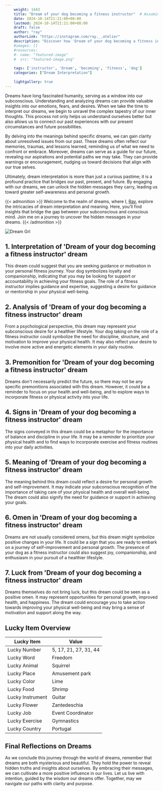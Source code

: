 ```yaml
---
    weight: 1443
    title: "Dream of your dog becoming a fitness instructor"  # Assuming 'title' column exists
    date: 2024-10-14T21:21:00+08:00
    lastmod: 2024-10-14T21:21:00+08:00
    draft: false
    author: "ray"
    authorLink: "https://instagram.com/ray._.atelier"
    description: "Discover how 'Dream of your dog becoming a fitness instructor' can interpret your future and uncover its significant meanings in your life."
    #images: []
    #resources:
    #- name: "featured-image"
    #  src: "featured-image.png"
    
    tags: ['instructor', 'Dream', 'becoming', 'fitness', 'dog']
    categories: ["Dream Interpretation"]
    
    lightgallery: true
---
```

    
Dreams have long fascinated humanity, serving as a window into our subconscious. Understanding and analyzing dreams can provide valuable insights into our emotions, fears, and desires. When we take the time to interpret our dreams, we begin to unravel the complex tapestry of our inner thoughts. This process not only helps us understand ourselves better but also allows us to connect our past experiences with our present circumstances and future possibilities.

By delving into the meanings behind specific dreams, we can gain clarity about unresolved issues from our past. These dreams often reflect our memories, traumas, and lessons learned, reminding us of what we need to confront or embrace. Moreover, dreams can serve as a guide for our future, revealing our aspirations and potential paths we may take. They can provide warnings or encouragement, nudging us toward decisions that align with our true selves.

Ultimately, dream interpretation is more than just a curious pastime; it is a profound practice that bridges our past, present, and future. By engaging with our dreams, we can unlock the hidden messages they carry, leading us toward greater self-awareness and personal growth.

{{< admonition >}}
Welcome to the realm of dreams, where I, [Ray](https://instagram.com/ray._.atelier), explore the intricacies of dream interpretation and meaning. Here, you’ll find insights that bridge the gap between your subconscious and conscious mind. Join me on a journey to uncover the hidden messages in your dreams.
{{< /admonition >}}

![Dream Grl](https://cdn.pixabay.com/photo/2017/11/02/03/35/gothic-2910057_1280.jpg "Dream Grl")

## 1. Interpretation of 'Dream of your dog becoming a fitness instructor' dream

This dream could suggest that you are seeking guidance or motivation in your personal fitness journey. Your dog symbolizes loyalty and companionship, indicating that you may be looking for support or accountability in achieving your fitness goals. The role of a fitness instructor implies guidance and expertise, suggesting a desire for guidance or mentorship in your physical well-being.

## 2. Analysis of 'Dream of your dog becoming a fitness instructor' dream

From a psychological perspective, this dream may represent your subconscious desire for a healthier lifestyle. Your dog taking on the role of a fitness instructor could symbolize the need for discipline, structure, and motivation to improve your physical health. It may also reflect your desire to involve more active and energetic elements in your daily routine.

## 3. Premonition for 'Dream of your dog becoming a fitness instructor' dream

Dreams don't necessarily predict the future, so there may not be any specific premonitions associated with this dream. However, it could be a reminder to focus on your health and well-being, and to explore ways to incorporate fitness or physical activity into your life.

## 4. Signs in 'Dream of your dog becoming a fitness instructor' dream

The signs conveyed in this dream could be a metaphor for the importance of balance and discipline in your life. It may be a reminder to prioritize your physical health and to find ways to incorporate exercise and fitness routines into your daily activities.

## 5. Meaning of 'Dream of your dog becoming a fitness instructor' dream

The meaning behind this dream could reflect a desire for personal growth and self-improvement. It may indicate your subconscious recognition of the importance of taking care of your physical health and overall well-being. The dream could also signify the need for guidance or support in achieving your goals.

## 6. Omen in 'Dream of your dog becoming a fitness instructor' dream

Dreams are not usually considered omens, but this dream might symbolize positive changes in your life. It could be a sign that you are ready to embark on a journey of self-improvement and personal growth. The presence of your dog as a fitness instructor could also suggest joy, companionship, and enthusiasm in your pursuit of a healthier lifestyle.

## 7. Luck from 'Dream of your dog becoming a fitness instructor' dream

Dreams themselves do not bring luck, but this dream could be seen as a positive omen. It may represent opportunities for personal growth, improved health, and happiness. The dream could encourage you to take action towards improving your physical well-being and may bring a sense of motivation and support along the way.

## Lucky Item Overview
| Lucky Item          | Value              |
|---------------|--------------------|
| Lucky Number        | 5, 17, 21, 27, 31, 44  |
| Lucky Word          | Freedom |
| Lucky Animal        | Squirrel |
| Lucky Place         | Amusement park     |
| Lucky Color         | Lime     |
| Lucky Food          | Shrimp      |
| Lucky Instrument    | Guitar |
| Lucky Flower        | Zantedeschia    |
| Lucky Job           | Event Coordinator       |
| Lucky Exercise      | Gymnastics  |
| Lucky Country       | Portugal    |


##  Final Reflections on Dreams

As we conclude this journey through the world of dreams, remember that dreams are both mysterious and beautiful. They hold the power to reveal hidden truths and insights about ourselves. By embracing their messages, we can cultivate a more positive influence in our lives. Let us live with intention, guided by the wisdom our dreams offer. Together, may we navigate our paths with clarity and purpose.
